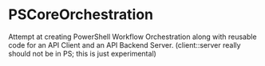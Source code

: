 # PSCoreOrchestration
Attempt at creating PowerShell Workflow Orchestration along with reusable code for an API Client and an API Backend Server. (client::server really should not be in PS; this is just experimental)
